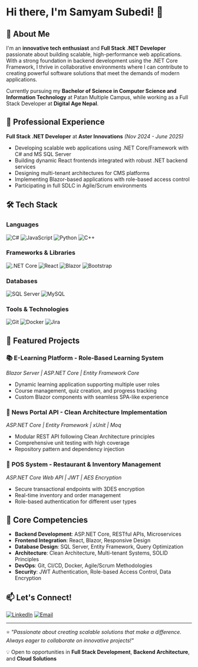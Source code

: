 # Hi there, I'm Samyam Subedi! 👋

## 🚀 About Me

I'm an **innovative tech enthusiast** and **Full Stack .NET Developer** passionate about building scalable, high-performance web applications. With a strong foundation in backend development using the .NET Core Framework, I thrive in collaborative environments where I can contribute to creating powerful software solutions that meet the demands of modern applications.

Currently pursuing my **Bachelor of Science in Computer Science and Information Technology** at Patan Multiple Campus, while working as a Full Stack Developer at **Digital Age Nepal**.

## 💼 Professional Experience

**Full Stack .NET Developer** at **Aster Innovations** *(Nov 2024 - June 2025)*
- Developing scalable web applications using .NET Core/Framework with C# and MS SQL Server
- Building dynamic React frontends integrated with robust .NET backend services
- Designing multi-tenant architectures for CMS platforms
- Implementing Blazor-based applications with role-based access control
- Participating in full SDLC in Agile/Scrum environments

## 🛠️ Tech Stack

### Languages
![C#](https://img.shields.io/badge/C%23-239120?style=for-the-badge&logo=c-sharp&logoColor=white)
![JavaScript](https://img.shields.io/badge/JavaScript-F7DF1E?style=for-the-badge&logo=javascript&logoColor=black)
![Python](https://img.shields.io/badge/Python-3776AB?style=for-the-badge&logo=python&logoColor=white)
![C++](https://img.shields.io/badge/C%2B%2B-00599C?style=for-the-badge&logo=c%2B%2B&logoColor=white)

### Frameworks & Libraries
![.NET Core](https://img.shields.io/badge/.NET-5C2D91?style=for-the-badge&logo=.net&logoColor=white)
![React](https://img.shields.io/badge/React-20232A?style=for-the-badge&logo=react&logoColor=61DAFB)
![Blazor](https://img.shields.io/badge/Blazor-512BD4?style=for-the-badge&logo=blazor&logoColor=white)
![Bootstrap](https://img.shields.io/badge/Bootstrap-563D7C?style=for-the-badge&logo=bootstrap&logoColor=white)

### Databases
![SQL Server](https://img.shields.io/badge/Microsoft%20SQL%20Server-CC2927?style=for-the-badge&logo=microsoft%20sql%20server&logoColor=white)
![MySQL](https://img.shields.io/badge/MySQL-00000F?style=for-the-badge&logo=mysql&logoColor=white)

### Tools & Technologies
![Git](https://img.shields.io/badge/Git-F05032?style=for-the-badge&logo=git&logoColor=white)
![Docker](https://img.shields.io/badge/Docker-2496ED?style=for-the-badge&logo=docker&logoColor=white)
![Jira](https://img.shields.io/badge/Jira-0052CC?style=for-the-badge&logo=jira&logoColor=white)

## 🎯 Featured Projects

### 📚 **E-Learning Platform** - Role-Based Learning System
*Blazor Server | ASP.NET Core | Entity Framework Core*
- Dynamic learning application supporting multiple user roles
- Course management, quiz creation, and progress tracking
- Custom Blazor components with seamless SPA-like experience

### 📰 **News Portal API** - Clean Architecture Implementation
*ASP.NET Core | Entity Framework | xUnit | Moq*
- Modular REST API following Clean Architecture principles
- Comprehensive unit testing with high coverage
- Repository pattern and dependency injection

### 🏪 **POS System** - Restaurant & Inventory Management
*ASP.NET Core Web API | JWT | AES Encryption*
- Secure transactional endpoints with 3DES encryption
- Real-time inventory and order management
- Role-based authentication for different user types

## 🌟 Core Competencies

- **Backend Development**: ASP.NET Core, RESTful APIs, Microservices
- **Frontend Integration**: React, Blazor, Responsive Design
- **Database Design**: SQL Server, Entity Framework, Query Optimization
- **Architecture**: Clean Architecture, Multi-tenant Systems, SOLID Principles
- **DevOps**: Git, CI/CD, Docker, Agile/Scrum Methodologies
- **Security**: JWT Authentication, Role-based Access Control, Data Encryption

## 📫 Let's Connect!

[![LinkedIn](https://img.shields.io/badge/LinkedIn-0077B5?style=for-the-badge&logo=linkedin&logoColor=white)](https://www.linkedin.com/in/samyamsubedi/)
[![Email](https://img.shields.io/badge/Email-D14836?style=for-the-badge&logo=gmail&logoColor=white)](mailto:samyam081@gmail.com)

---

⭐️ *"Passionate about creating scalable solutions that make a difference. Always eager to collaborate on innovative projects!"*

💡 Open to opportunities in **Full Stack Development**, **Backend Architecture**, and **Cloud Solutions**
